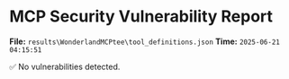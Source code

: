 # MCP Security Vulnerability Report
**File:** `results\WonderlandMCPtee\tool_definitions.json`
**Time:** `2025-06-21 04:15:51`

✅ No vulnerabilities detected.